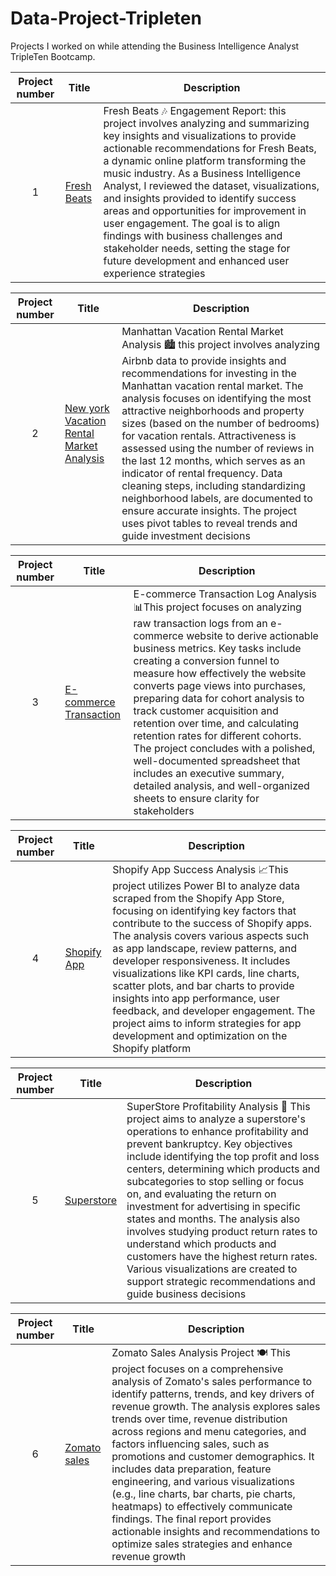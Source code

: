 # Data-Project-Tripleten
Projects I worked on while attending the Business Intelligence Analyst TripleTen Bootcamp.


| Project number | Title | Description | 
| :-----------: | ----------- |----------- |
|1|[Fresh Beats ](https://docs.google.com/document/d/1Fmj76C8NL5U_-PLSgqlIOpppGTVDfOVgxEpMGPceYEE/edit?usp=sharing)| Fresh Beats 🎶 Engagement Report: this project involves analyzing and summarizing key insights and visualizations to provide actionable recommendations for Fresh Beats, a dynamic online platform transforming the music industry. As a Business Intelligence Analyst, I reviewed the dataset, visualizations, and insights provided to identify success areas and opportunities for improvement in user engagement. The goal is to align findings with business challenges and stakeholder needs, setting the stage for future development and enhanced user experience strategies|

| Project number | Title | Description | 
| :-----------: | ----------- |----------- |
|2|[New york Vacation Rental Market Analysis](https://docs.google.com/spreadsheets/d/1y9D1VLDh_mP3UwOk1JgUE0p0e4gIprCU_bFwB5Eog1E/edit?usp=sharing)|Manhattan Vacation Rental Market Analysis 🏙️ this project involves analyzing Airbnb data to provide insights and recommendations for investing in the Manhattan vacation rental market. The analysis focuses on identifying the most attractive neighborhoods and property sizes (based on the number of bedrooms) for vacation rentals. Attractiveness is assessed using the number of reviews in the last 12 months, which serves as an indicator of rental frequency. Data cleaning steps, including standardizing neighborhood labels, are documented to ensure accurate insights. The project uses pivot tables to reveal trends and guide investment decisions

| Project number | Title | Description | 
| :-----------: | ----------- |----------- |
|3|[E-commerce Transaction](https://docs.google.com/spreadsheets/d/16PukZ7o0JVcNtlu9znoOCDywvmjaJYshzEXpa1J4zNE/edit?usp=sharing)|E-commerce Transaction Log Analysis 📊This project focuses on analyzing raw transaction logs from an e-commerce website to derive actionable business metrics. Key tasks include creating a conversion funnel to measure how effectively the website converts page views into purchases, preparing data for cohort analysis to track customer acquisition and retention over time, and calculating retention rates for different cohorts. The project concludes with a polished, well-documented spreadsheet that includes an executive summary, detailed analysis, and well-organized sheets to ensure clarity for stakeholders|

| Project number | Title | Description | 
| :-----------: | ----------- |----------- |
|4|[Shopify App](https://docs.google.com/document/d/1r0eoGaX9vTrZTGI_mWCEPu8TWpI1CIC9/edit?usp=sharing&ouid=108827806670397508995&rtpof=true&sd=true)|Shopify App Success Analysis 📈This project utilizes Power BI to analyze data scraped from the Shopify App Store, focusing on identifying key factors that contribute to the success of Shopify apps. The analysis covers various aspects such as app landscape, review patterns, and developer responsiveness. It includes visualizations like KPI cards, line charts, scatter plots, and bar charts to provide insights into app performance, user feedback, and developer engagement. The project aims to inform strategies for app development and optimization on the Shopify platform|

| Project number | Title | Description | 
| :-----------: | ----------- |----------- |
|5|[Superstore](https://public.tableau.com/shared/2W9HBHXWJ?:display_count=n&:origin=viz_share_link)|SuperStore Profitability Analysis 🏬 This project aims to analyze a superstore's operations to enhance profitability and prevent bankruptcy. Key objectives include identifying the top profit and loss centers, determining which products and subcategories to stop selling or focus on, and evaluating the return on investment for advertising in specific states and months. The analysis also involves studying product return rates to understand which products and customers have the highest return rates. Various visualizations are created to support strategic recommendations and guide business decisions|

| Project number | Title | Description | 
| :-----------: | ----------- |----------- |
|6|[Zomato sales](https://docs.google.com/document/d/1FCt7RrWaSELQUn-iH_GGQVUxJPvHhm8iugpm1m8werE/edit?usp=sharing)|Zomato Sales Analysis Project 🍽 This project focuses on a comprehensive analysis of Zomato's sales performance to identify patterns, trends, and key drivers of revenue growth. The analysis explores sales trends over time, revenue distribution across regions and menu categories, and factors influencing sales, such as promotions and customer demographics. It includes data preparation, feature engineering, and various visualizations (e.g., line charts, bar charts, pie charts, heatmaps) to effectively communicate findings. The final report provides actionable insights and recommendations to optimize sales strategies and enhance revenue growth|

